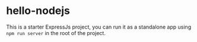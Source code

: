 # hello-nodejs

This is a starter ExpressJs project, you can run it as a standalone
app using `npm run server` in the root of the project.